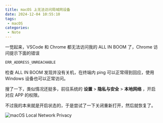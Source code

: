 ```yaml
---
title: macOS 上无法访问局域网设备
date: 2024-12-04 10:55:10
tags:
 - macOS
categories:
 - Note
---
```


一觉起来，VSCode 和 Chrome 都无法访问我的 ALL IN BOOM 了，Chrome 访问提示下面的错误
```js
ERR_ADDRESS_UNREACHABLE
```
检查 ALL IN BOOM 发现并没有关机，在终端内 ping 可以正常得到回应，使用 Windows 设备也可以正常访问。  

搜了一下，类似情况还挺多，前往系统的 **设置** > **隐私与安全** > **本地网络** ，开启对应 APP 的权限。  

不过我的本来就是开启状态的，于是尝试了一下关闭重新打开，然后就恢复了。  

<!--more-->

![macOS Local Network Privacy](https://m.nep.me/blog/post/macos-localnet.png)

